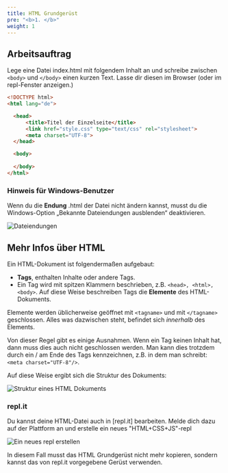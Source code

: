 ```yaml
---
title: HTML Grundgerüst
pre: "<b>1. </b>"
weight: 1
---
```


## Arbeitsauftrag

Lege eine Datei index.html mit folgendem Inhalt an und schreibe zwischen `<body>` und `</body>` einen kurzen Text. Lasse dir diesen im Browser (oder im repl-Fenster anzeigen.)

```html
<!DOCTYPE html>
<html lang="de">

  <head>
      <title>Titel der Einzelseite</title>
      <link href="style.css" type="text/css" rel="stylesheet">
      <meta charset="UTF-8">
  </head>

  <body>
 
  </body>
</html>
```

### Hinweis für Windows-Benutzer

Wenn du die **Endung** .html der Datei nicht ändern kannst, musst du die Windows-Option „Bekannte Dateiendungen ausblenden“ deaktivieren.

![Dateiendungen](/html/dateiendungen.png)

## Mehr Infos über HTML

Ein HTML-Dokument ist folgendermaßen aufgebaut:

* **Tags**, enthalten Inhalte oder andere Tags. 
* Ein Tag wird mit spitzen Klammern beschrieben, z.B. `<head>, <html>, <body>`. Auf diese Weise beschreiben Tags die **Elemente** des HTML-Dokuments. 

Elemente werden üblicherweise geöffnet mit `<tagname>` und mit `</tagname>` geschlossen. Alles was dazwischen steht, befindet sich *innerhalb* des Elements. 

Von dieser Regel gibt es einige Ausnahmen. Wenn ein Tag keinen Inhalt hat, dann muss dies auch nicht geschlossen werden. Man kann dies trotzdem durch ein / am Ende des Tags kennzeichnen, z.B. in dem man schreibt: `<meta charset="UTF-8"/>`.  

Auf diese Weise ergibt sich die Struktur des Dokuments:

![Struktur eines HTML Dokuments](/html/htmlstruktur.png)

### repl.it

Du kannst deine HTML-Datei auch in [repl.it] bearbeiten. Melde dich dazu auf der Plattform an und erstelle ein neues "HTML+CSS+JS"-repl

![Ein neues repl erstellen](/html/newrepl.png)

In diesem Fall musst das HTML Grundgerüst nicht mehr kopieren, sondern kannst das von repl.it vorgegebene Gerüst verwenden.